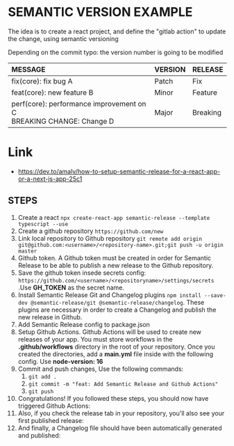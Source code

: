 # SEMANTIC VERSION EXAMPLE

The idea is to create a react project, and define the "gitlab action" to update the change, using semantic versioning

Depending on the commit typo: the version number is going to be modified

| MESSAGE                                                                 | VERSION | RELEASE  |
| :---------------------------------------------------------------------- | :------ | :------- |
| fix(core): fix bug A                                                    | Patch   | Fix      |
| feat(core): new feature B                                               | Minor   | Feature  |
| perf(core): performance improvement on C <br> BREAKING CHANGE: Change D | Major   | Breaking |


# Link
- https://dev.to/amalv/how-to-setup-semantic-release-for-a-react-app-or-a-next-js-app-25c1



## STEPS

1. Create a react `npx create-react-app semantic-release --template typescript --use`
2. Create a github repository `https://github.com/new`
3. Link local repository to Github repository `git remote add origin git@github.com:<username>/<repository-name>.git;git push -u origin master`
4. Github token. A Github token must be created in order for Semantic Release to be able to publish a new release to the Github repository.
5. Save the github token insede  secrets config: `https://github.com/<username>/<repositoryname>/settings/secrets` .Use **GH_TOKEN** as the secret name.
6. Install Semantic Release Git and Changelog plugins `npm install --save-dev @semantic-release/git @semantic-release/changelog`. These plugins are necessary in order to create a Changelog and publish the new release in Github.
7. Add Semantic Release config to package.json
8. Setup Github Actions. Github Actions will be used to create new releases of your app.
You must store workflows in the **.github/workflows** directory in the root of your repository. Once you created the directories, add a **main.yml** file inside with the following config. Use **node-version: 16**
9. Commit and push changes, Use the following commands:
    1. `git add .`
    2. `git commit -m "feat: Add Semantic Release and Github Actions"`
    3. `git push`
10. Congratulations! If you followed these steps, you should now have triggered Github Actions:
11. Also, if you check the release tab in your repository, you'll also see your first published release:
12. And finally, a Changelog file should have been automatically generated and published: